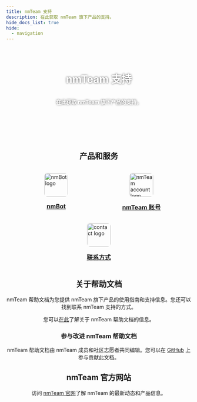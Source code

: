 ```yaml
---
title: nmTeam 支持
description: 在此获取 nmTeam 旗下产品的支持。
hide_docs_list: true
hide:
  - navigation
---
```


<div class="headerBackground">
    <div class="image"></div>
    <h1>nmTeam 支持</h1>
    <p>在此获取 nmTeam 旗下产品的支持。</p>
</div>

<center>

## 产品和服务

</center>
<div class="productsTable">
    <a class="product" href="nmbot-telegram">
        <img src="https://websiteres.nmteam.xyz/producticon/nmBot/logo@128.png" alt="nmBot logo" />
        <h3>nmBot</h3>
    </a>
    <a class="product" href="nmteam-account">
        <img src="https://websiteres.nmteam.xyz/producticon/nmTeam/logo@128.png" alt="nmTeam account logo" />
        <h3>nmTeam 账号</h3>
    </a>
    <a class="product" href="contact-us">
        <img src="https://websiteres.nmteam.xyz/producticon/nmTeam-Support/logo@512.png" alt="contact logo" />
        <h3>联系方式</h3>
    </a>
</div>

<center>

## 关于帮助文档

nmTeam 帮助文档为您提供 nmTeam 旗下产品的使用指南和支持信息。您还可以找到联系 nmTeam 支持的方式。

您可以[在此](./about.md)了解关于 nmTeam 帮助文档的信息。

### 参与改进 nmTeam 帮助文档

nmTeam 帮助文档由 nmTeam 成员和社区志愿者共同编辑。您可以在 [GitHub](https://github.com/nm-Team/nmBot-Telegram-doc) 上参与贡献此文档。

## nmTeam 官方网站

访问 [nmTeam 官网](https://nmteam.xyz)了解 nmTeam 的最新动态和产品信息。

</center>

<style>
    .headerBackground {
        position: relative;
        width: 120%;
        height: 300px;
        display: flex;
        flex-direction: column;
        align-items: center;
        justify-content: center;
        margin: -50px -10% 20px -10%;
    }
    .headerBackground .image {
        position: absolute;
        top: 0;
        left: 0;
        width: 100%;
        height: 100%;
        background-color: var(--md-default-bg-color);
        background-image: url(../img/nmteam-support-background.jpg);
        background-size: cover;
        background-position: center;
        background-repeat: no-repeat;
        z-index: -1;
    }
    body[data-md-color-media="(prefers-color-scheme: dark)"] .headerBackground .image {
        filter: brightness(0.7);
    }
    .headerBackground h1,
    .headerBackground p {
        position: relative;
        z-index: 1;
        text-align: center;
        text-shadow: 0 0 5px rgba(0, 0, 0, 0.7);
        font-weight: bold !important;
        color: #fff !important;
    }
    .productsTable {
        display: flex;
        flex-direction: row;
        flex-wrap: wrap;
        justify-content: center;
    }
    .product {
        width: 200px;
        display: flex;
        flex-direction: column;
        align-items: center;
        padding: 1rem;
        border-radius: 0.2rem;
        color: var(--md-default-fg-color) !important;
    }
    .product:hover,
    .product:focus-visible {
        background-color: var(--md-default-fg-color--lightest);
    }
    .product img {
        width: 64px;
        height: 64px;
        border-radius: 8px;
    }
    .product h3 {
        margin-top: 1rem;
        margin-bottom: 0;
    }
</style>
